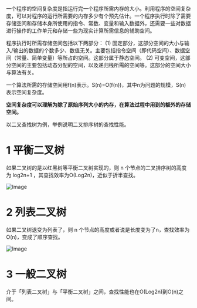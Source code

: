
一个程序的空间复杂度是指运行完一个程序所需内存的大小。利用程序的空间复杂度，可以对程序的运行所需要的内存多少有个预先估计。一个程序执行时除了需要存储空间和存储本身所使用的指令、常数、变量和输入数据外，还需要一些对数据进行操作的工作单元和存储一些为现实计算所需信息的辅助空间。

程序执行时所需存储空间包括以下两部分：
(1) 固定部分，这部分空间的大小与输入/输出的数据的个数多少、数值无关。主要包括指令空间（即代码空间）、数据空间（常量、简单变量）等所占的空间。这部分属于静态空间。
(2) 可变空间，这部分空间的主要包括动态分配的空间，以及递归栈所需的空间等。这部分的空间大小与算法有关。

一个算法所需的存储空间用f(n)表示。S(n)=O(f(n))，其中n为问题的规模，S(n)表示空间复杂度。

**空间复杂度可以理解为除了原始序列大小的内存，在算法过程中用到的额外的存储空间。**

以二叉查找树为例，举例说明二叉排序树的查找性能。


# 1 平衡二叉树 

如果二叉树的是以红黑树等平衡二叉树实现的，则 n 个节点的二叉排序树的高度为 log2n+1 ，其查找效率为O(Log2n)，近似于折半查找。  

![Image](https://mmbiz.qpic.cn/mmbiz_png/D67peceibeITdVEicwQ7T05FPwkggMR2IiaepCia27n7uxlH4ZuxKZTe7L6HypIkFLYHfoJ7xEBicoztf6nmeV43uhw/640?wx_fmt=png&tp=webp&wxfrom=5&wx_lazy=1&wx_co=1)

# 2 列表二叉树

如果二叉树退变为列表了，则 n 个节点的高度或者说是长度变为了n，查找效率为O(n)，变成了顺序查找。  

![Image](https://mmbiz.qpic.cn/mmbiz_png/D67peceibeITdVEicwQ7T05FPwkggMR2Iia4hZdT7n7GAkmzCDNL9fweZm4RnRV8Or4cOmW1j1sqS1eeqvaecyW4A/640?wx_fmt=png&tp=webp&wxfrom=5&wx_lazy=1&wx_co=1)

# 3 一般二叉树


介于「列表二叉树」与「平衡二叉树」之间，查找性能也在O(Log2n)到O(n)之间。